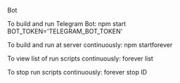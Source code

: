 Bot

To build and run Telegram Bot:
npm start BOT_TOKEN='TELEGRAM_BOT_TOKEN'

To build and run at server continuously:
npm startforever

To view list of run scripts continuously:
forever list

To stop run scripts continuously:
forever stop ID